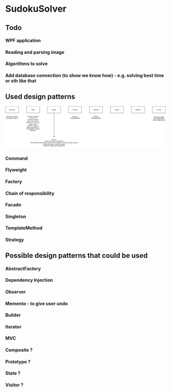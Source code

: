 # SudokuSolver

## Todo

#### WPF application
#### Reading and parsing image
#### Algorithms to solve
#### Add database connection (to show we know how) - e.g. solving best time or sth like that

## Used design patterns
![Used design patterns](SudokuSolver.png "Title")

#### Command
#### Flyweight
#### Factory
#### Chain of responsibility
#### Facade
#### Singleton
#### TemplateMethod
#### Strategy

## Possible design patterns that could be used

#### AbstractFactory
#### Dependency Injection
#### Observer
#### Memento - to give user undo 
#### Builder
#### Iterator
#### MVC
#### Composite ?
#### Prototype ?
#### State ?
#### Visitor ?